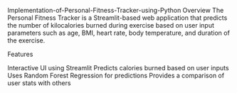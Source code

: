 Implementation-of-Personal-Fitness-Tracker-using-Python
Overview The Personal Fitness Tracker is a Streamlit-based web application that predicts the number of kilocalories burned during exercise based on user input parameters such as age, BMI, heart rate, body temperature, and duration of the exercise.

Features

Interactive UI using Streamlit Predicts calories burned based on user inputs Uses Random Forest Regression for predictions Provides a comparison of user stats with others 
